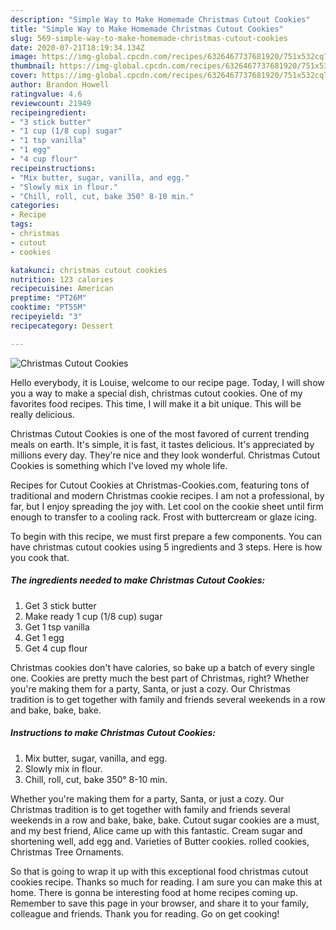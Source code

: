 ```yaml
---
description: "Simple Way to Make Homemade Christmas Cutout Cookies"
title: "Simple Way to Make Homemade Christmas Cutout Cookies"
slug: 569-simple-way-to-make-homemade-christmas-cutout-cookies
date: 2020-07-21T18:19:34.134Z
image: https://img-global.cpcdn.com/recipes/6326467737681920/751x532cq70/christmas-cutout-cookies-recipe-main-photo.jpg
thumbnail: https://img-global.cpcdn.com/recipes/6326467737681920/751x532cq70/christmas-cutout-cookies-recipe-main-photo.jpg
cover: https://img-global.cpcdn.com/recipes/6326467737681920/751x532cq70/christmas-cutout-cookies-recipe-main-photo.jpg
author: Brandon Howell
ratingvalue: 4.6
reviewcount: 21949
recipeingredient:
- "3 stick butter"
- "1 cup (1/8 cup) sugar"
- "1 tsp vanilla"
- "1 egg"
- "4 cup flour"
recipeinstructions:
- "Mix butter, sugar, vanilla, and egg."
- "Slowly mix in flour."
- "Chill, roll, cut, bake 350° 8-10 min."
categories:
- Recipe
tags:
- christmas
- cutout
- cookies

katakunci: christmas cutout cookies 
nutrition: 123 calories
recipecuisine: American
preptime: "PT26M"
cooktime: "PT55M"
recipeyield: "3"
recipecategory: Dessert

---
```



![Christmas Cutout Cookies](https://img-global.cpcdn.com/recipes/6326467737681920/751x532cq70/christmas-cutout-cookies-recipe-main-photo.jpg)

Hello everybody, it is Louise, welcome to our recipe page. Today, I will show you a way to make a special dish, christmas cutout cookies. One of my favorites food recipes. This time, I will make it a bit unique. This will be really delicious.

Christmas Cutout Cookies is one of the most favored of current trending meals on earth. It's simple, it is fast, it tastes delicious. It's appreciated by millions every day. They're nice and they look wonderful. Christmas Cutout Cookies is something which I've loved my whole life.

Recipes for Cutout Cookies at Christmas-Cookies.com, featuring tons of traditional and modern Christmas cookie recipes. I am not a professional, by far, but I enjoy spreading the joy with. Let cool on the cookie sheet until firm enough to transfer to a cooling rack. Frost with buttercream or glaze icing.


To begin with this recipe, we must first prepare a few components. You can have christmas cutout cookies using 5 ingredients and 3 steps. Here is how you cook that.

<!--inarticleads1-->

##### The ingredients needed to make Christmas Cutout Cookies:

1. Get 3 stick butter
1. Make ready 1 cup (1/8 cup) sugar
1. Get 1 tsp vanilla
1. Get 1 egg
1. Get 4 cup flour


Christmas cookies don&#39;t have calories, so bake up a batch of every single one. Cookies are pretty much the best part of Christmas, right? Whether you&#39;re making them for a party, Santa, or just a cozy. Our Christmas tradition is to get together with family and friends several weekends in a row and bake, bake, bake. 

<!--inarticleads2-->

##### Instructions to make Christmas Cutout Cookies:

1. Mix butter, sugar, vanilla, and egg.
1. Slowly mix in flour.
1. Chill, roll, cut, bake 350° 8-10 min.


Whether you&#39;re making them for a party, Santa, or just a cozy. Our Christmas tradition is to get together with family and friends several weekends in a row and bake, bake, bake. Cutout sugar cookies are a must, and my best friend, Alice came up with this fantastic. Cream sugar and shortening well, add egg and. Varieties of Butter cookies. rolled cookies, Christmas Tree Ornaments. 

So that is going to wrap it up with this exceptional food christmas cutout cookies recipe. Thanks so much for reading. I am sure you can make this at home. There is gonna be interesting food at home recipes coming up. Remember to save this page in your browser, and share it to your family, colleague and friends. Thank you for reading. Go on get cooking!
